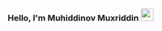  ### Hello, I'm  Muhiddinov Muxriddin <img src ="https://media2.giphy.com/media/l0HlTy9x8FZo0XO1i/giphy.gif?cid=ecf05e47mufv1vi58mdqp4j6gsqjoen89vip5hcorimdpq8f&rid=giphy.gif&ct=g" width="25px" height="25px">
